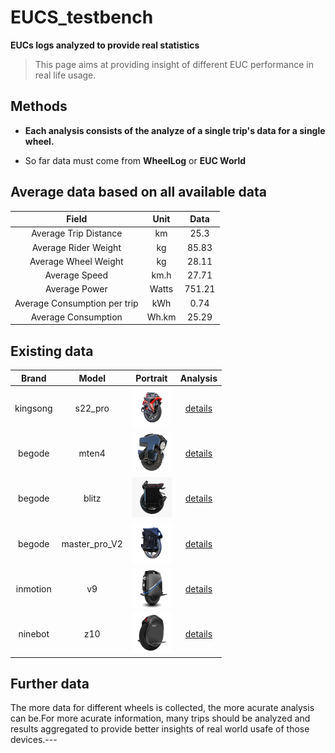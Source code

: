 



# EUCS_testbench
**EUCs logs analyzed to provide real statistics**
> This page aims at providing insight of different EUC performance in real life usage.
## Methods
- **Each analysis consists of the analyze of a single trip's data for a single wheel.**

- So far data must come from **WheelLog** or **EUC World**
## Average data based on all available data

|**Field**|**Unit**|**Data**|
| :---: | :---: | :---: |
|Average Trip Distance|km|25.3|
|Average Rider Weight|kg|85.83|
|Average Wheel Weight|kg|28.11|
|Average Speed|km.h|27.71|
|Average Power|Watts|751.21|
|Average Consumption per trip|kWh|0.74|
|Average Consumption|Wh.km|25.29|

## Existing data

|Brand|Model|Portrait|Analysis|
| :---: | :---: | :---: | :---: |
|kingsong|s22_pro|<img src="imgs/wheels/portrait/s22_pro.webp" alt="drawing" width="64"/>|[details](analysis/s22_pro.md)|
|begode|mten4|<img src="imgs/wheels/portrait/mten4.webp" alt="drawing" width="64"/>|[details](analysis/mten4.md)|
|begode|blitz|<img src="imgs/wheels/portrait/blitz.webp" alt="drawing" width="64"/>|[details](analysis/blitz.md)|
|begode|master_pro_V2|<img src="imgs/wheels/portrait/master_pro_V2.webp" alt="drawing" width="64"/>|[details](analysis/master_pro_V2.md)|
|inmotion|v9|<img src="imgs/wheels/portrait/v9.webp" alt="drawing" width="64"/>|[details](analysis/v9.md)|
|ninebot|z10|<img src="imgs/wheels/portrait/z10.webp" alt="drawing" width="64"/>|[details](analysis/z10.md)|

## Further data
The more data for different wheels is collected, the more acurate analysis can be.For more acurate information, many trips should be analyzed and results aggregated to provide better insights of real world usafe of those devices.---